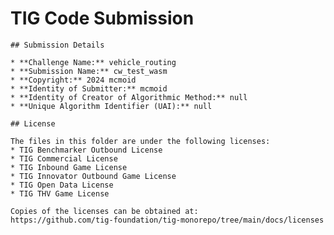 # TIG Code Submission

    ## Submission Details

    * **Challenge Name:** vehicle_routing
    * **Submission Name:** cw_test_wasm
    * **Copyright:** 2024 mcmoid
    * **Identity of Submitter:** mcmoid
    * **Identity of Creator of Algorithmic Method:** null
    * **Unique Algorithm Identifier (UAI):** null

    ## License

    The files in this folder are under the following licenses:
    * TIG Benchmarker Outbound License
    * TIG Commercial License
    * TIG Inbound Game License
    * TIG Innovator Outbound Game License
    * TIG Open Data License
    * TIG THV Game License

    Copies of the licenses can be obtained at:  
    https://github.com/tig-foundation/tig-monorepo/tree/main/docs/licenses